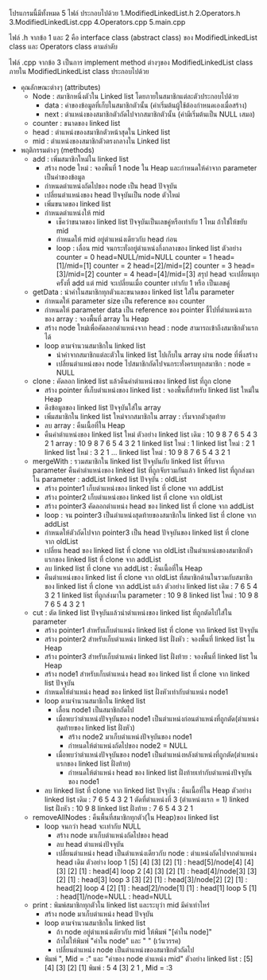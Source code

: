 โปรแกรมนี้มีทั้งหมด 5 ไฟล์ ประกอบไปด้วย 
1.ModifiedLinkedList.h
2.Operators.h
3.ModifiedLinkedList.cpp
4.Operators.cpp
5.main.cpp

ไฟล์ .h จากข้อ 1 และ 2 คือ interface class (abstract class) ของ 
ModifiedLinkedList class และ Operators class ตามลำดับ

ไฟล์ .cpp จากข้อ 3 เป็นการ implement method ต่างๆของ ModifiedLinkedList class
ภายใน ModifiedLinkedList class ประกอบไปด้วย
- คุณลักษณะต่างๆ (attributes)
    - Node : สมาชิกหนึ่งตัวใน Linked list โดยภายในสมาชิกแต่ละตัวประกอบไปด้วย 
        - data : ค่าของข้อมูลที่เก็บในสมาชิกตัวนั้น (ค่าเริ่มต้นผู้ใช้ต้องกำหนดเองเมื่อสร้าง)
        - next : ตำแหน่งของสมาชิกตัวถัดไปจากสมาชิกตัวนั้น (ค่ามีเริ่มต้นเป็น NULL เสมอ)
    - counter : ขนาดของ linked list
    - head : ตำแหน่งของสมาชิกตัวหน้าสุดใน Linked list
    - mid : ตำแหน่งของสมาชิกตัวตรงกลางใน Linked list
- พฤติกรรมต่างๆ (methods)
    - add : เพิ่มสมาชิกใหม่ใน linked list 
        - สร้าง node ใหม่ : จองพื้นที่ 1 node ใน Heap และกำหนดให้ค่าจาก parameter เป็นค่าของข้อมูล
        - กำหนดตำแหน่งถัดไปของ node เป็น head ปัจจุบัน
        - เปลี่ยนตำแหน่งของ head ปัจจุบันเป็น node ตัวใหม่
        - เพิ่มขนาดของ linked list 
        - กำหนดตำแหน่งให้ mid 
            - เช็คว่าขนาดของ linked list ปัจจุบันเป็นเลขคู่หรือเท่ากับ 1 ไหม ถ้าใช่ให้ขยับ mid
            - กำหนดให้ mid อยู่ตำแหน่งเดียวกับ head ก่อน
            - loop : เลื่อน mid จนกระทั่งอยู่ตำแหน่งกึ่งกลางของ linked list 
            ตัวอย่าง 
            counter = 0   head=NULL/mid=NULL
            counter = 1   head=[1]/mid=[1]
            counter = 2   head=[2]/mid=[2]
            counter = 3   head=[3]/mid=[2]
            counter = 4   head=[4]/mid=[3]
            สรุป head จะเปลี่ยนทุกครั้งที่ add แต่ mid จะเปลี่ยนเมื่อ counter เท่ากับ 1 หรือ เป็นเลขคู่
    - getData : นำค่าในสมาชิกทุกตัวและขนาดของ linked list ใส่ใน parameter
        - กำหนดให้ parameter size เป็น reference ของ counter
        - กำหนดให้ parameter data เป็น reference ของ pointer ชี้ไปที่ตำแหน่งแรกของ array : จองพื้นที่ array ใน Heap
        - สร้าง node ใหม่เพื่อคัดลอกตำแหน่งจาก head : node สามารถเข้าถึงสมาชิกตัวแรกได้
        - loop ตามจำนวนสมาชิกใน linked list
            - นำค่าจากสมาชิกแต่ละตัวใน linked list ไปเก็บใน array ผ่าน node ที่พึ่งสร้าง
            - เปลี่ยนตำแหน่งของ node ไปสมาชิกถัดไปจนกระทั่งครบทุกสมาชิก : node = NULL
    - clone : คัดลอก linked list แล้วคืนค่าตำแหน่งของ linked list ที่ถูก clone
        - สร้าง pointer ที่เก็บตำแหน่งของ linked list : จองพื้นที่สำหรับ linked list ใหม่ใน Heap
        - ดึงข้อมูลของ linked list ปัจจุบันใส่ใน array 
        - เพิ่มสมาชิกใน linked list ใหม่จากสมาชิกใน array : เริ่มจากตัวสุดท้าย
        - ลบ array : คืนเนื้อที่ใน Heap
        - คืนค่าตำแหน่งของ linked list ใหม่
        ตัวอย่าง
        linked list เดิม : 10 9 8 7 6 5 4 3 2 1
        array : 10 9 8 7 6 5 4 3 2 1
        linked list ใหม่ : 1
        linked list ใหม่ : 2 1
        linked list ใหม่ : 3 2 1
        ...
        linked list ใหม่ : 10 9 8 7 6 5 4 3 2 1
    - mergeWith : รวมสมาชิกใน linked list ปัจจุบันกับ linked list ที่รับจาก parameter คืนค่าตำแหน่งของ linked list ที่ถูกจับรวมกันแล้ว
        linked list ที่ถูกส่งมาใน parameter : addList
        linked list ปัจจุบัน : oldList
        - สร้าง pointer1 เก็บตำแหน่งของ linked list ที่ clone จาก addList
        - สร้าง pointer2 เก็บตำแหน่งของ linked list ที่ clone จาก oldList
        - สร้าง pointer3 คัดลอกตำแหน่ง head ของ linked list ที่ clone จาก addList
        - loop : จน pointer3 เป็นตำแหน่งสุดท้ายของสมาชิกใน linked list ที่ clone จาก addList
        - กำหนดให้ตัวถัดไปจาก pointer3 เป็น head ปัจจุบันของ linked list ที่ clone จาก oldList
        - เปลี่ยน head ของ linked list ที่ clone จาก oldList เป็นตำแหน่งของสมาชิกตัวแรกของ linked list ที่ clone จาก addList 
        - ลบ linked list ที่ clone จาก addList : คืนเนื้อที่ใน Heap
        - คืนตำแหน่งของ linked list ที่ clone จาก oldList ที่สมาชิกด้านในรวมกับสมาชิกของ linked list ที่ clone จาก addList แล้ว
        ตัวอย่าง
        linked list เดิม : 7 6 5 4 3 2 1
        linked list ที่ถูกส่งมาใน parameter : 10 9 8 
        linked list ใหม่ : 10 9 8 7 6 5 4 3 2 1
    - cut : ตัด linked list ปัจจุบันแล้วนำตำแหน่งของ linked list ที่ถูกตัดไปใส่ใน parameter
        - สร้าง pointer1 สำหรับเก็บตำแหน่ง linked list ที่ clone จาก linked list ปัจจุบัน 
        - สร้าง pointer2 สำหรับเก็บตำแหน่ง linked list ฝั่งหัว : จองพื้นที่ linked list ใน Heap
        - สร้าง pointer3 สำหรับเก็บตำแหน่ง linked list ฝั่งท้าย : จองพื้นที่ linked list ใน Heap
        - สร้าง node1 สำหรับเก็บตำแหน่ง head ของ linked list ที่ clone จาก linked list ปัจจุบัน
        - กำหนดให้ตำแหน่ง head ของ linked list ฝั่งหัวเท่ากับตำแหน่ง node1
        - loop ตามจำนวนสมาชิกใน linked list
            - เลื่อน node1 เป็นสมาชิกถัดไป
            - เมื่อพบว่าตำแหน่งปัจจุบันของ node1 เป็นตำแหน่งก่อนตำแหน่งที่ถูกตัด(ตำแหน่งสุดท้ายของ linked list ฝั่งหัว)
                - สร้าง node2 มาเก็บตำแหน่งปัจจุบันของ node1
                - กำหนดให้ตำแหน่งถัดไปของ node2 = NULL
            - เมื่อพบว่าตำแหน่งปัจจุบันของ node1 เป็นตำแหน่งหลังตำแหน่งที่ถูกตัด(ตำแหน่งแรกของ linked list ฝั่งท้าย)
                - กำหนดให้ตำแหน่ง head ของ linked list ฝั่งท้ายเท่ากับตำแหน่งปัจจุบันของ node1
        - ลบ linked list ที่ clone จาก linked list ปัจจุบัน : คืนเนื้อที่ใน Heap
        ตัวอย่าง
        linked list เดิม : 7 6 5 4 3 2 1 
        ตัดที่ตำแหน่งที่ 3 (ตำแหน่งแรก = 1)
        linked list ฝั่งหัว : 10 9 8 
        linked list ฝั่งท้าย : 7 6 5 4 3 2 1
    - removeAllNodes : คืนพื้นที่สมาชิกทุกตัว(ใน Heap)ของ linked list
        - loop จนกว่า head จะเท่ากับ NULL
            - สร้าง node มาเก็บตำแหน่งถัดไปของ head
            - ลบ head ตำแหน่งปัจจุบัน
            - เปลี่ยนตำแหน่ง head เป็นตำแหน่งเดียวกับ node : ตำแหน่งถัดไปจากตำแหน่ง head เดิม
        ตัวอย่าง
        loop 1
        [5] [4] [3] [2] [1] : head[5]/node[4]
            [4] [3] [2] [1] : head[4]
        loop 2
            [4] [3] [2] [1] : head[4]/node[3]
                [3] [2] [1] : head[3]
        loop 3
                [3] [2] [1] : head[3]/node[2]
                    [2] [1] : head[2]
        loop 4
                    [2] [1] : head[2]/node[1]
                        [1] : head[1]
        loop 5
                        [1] : head[1]/node=NULL
                            : head=NULL
    - print : พิมพ์สมาชิกทุกตัวใน linked list และระบุว่า mid มีค่าเท่าไหร่
        - สร้าง node มาเก็บตำแหน่ง head ปัจจุบัน
        - loop ตามจำนวนสมาชิกใน linked list
            - ถ้า node อยู่ตำแหน่งเดัยวกับ mid ให้พิมพ์ "[ค่าใน node]"
            - ถ้าไม่ให้พิมพ์ "ค่าใน node" และ " " (เว้นวรรค)
            - เปลี่ยนตำแหน่ง node เป็นตำแหน่งของสมาชิกตัวถัดไป
        - พิมพ์  ", Mid = :" และ "ค่าของ node ตำแหน่ง mid"
        ตัวอย่าง
        linked list : [5] [4] [3] [2] [1] 
        พิมพ์ : 5 4 [3] 2 1 , Mid = :3
